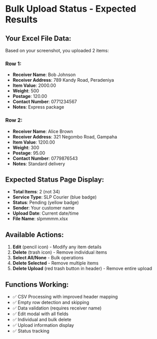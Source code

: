# Bulk Upload Status - Expected Results

## Your Excel File Data:
Based on your screenshot, you uploaded 2 items:

### Row 1:
- **Receiver Name**: Bob Johnson
- **Receiver Address**: 789 Kandy Road, Peradeniya
- **Item Value**: 2000.00
- **Weight**: 500
- **Postage**: 120.00
- **Contact Number**: 0771234567
- **Notes**: Express package

### Row 2:
- **Receiver Name**: Alice Brown  
- **Receiver Address**: 321 Negombo Road, Gampaha
- **Item Value**: 1200.00
- **Weight**: 300
- **Postage**: 95.00
- **Contact Number**: 0779876543
- **Notes**: Standard delivery

## Expected Status Page Display:
- **Total Items**: 2 (not 34)
- **Service Type**: SLP Courier (blue badge)
- **Status**: Pending (yellow badge)
- **Sender**: Your customer name
- **Upload Date**: Current date/time
- **File Name**: slpmmmm.xlsx

## Available Actions:
1. **Edit** (pencil icon) - Modify any item details
2. **Delete** (trash icon) - Remove individual items  
3. **Select All/None** - Bulk operations
4. **Delete Selected** - Remove multiple items
5. **Delete Upload** (red trash button in header) - Remove entire upload

## Functions Working:
- ✅ CSV Processing with improved header mapping
- ✅ Empty row detection and skipping
- ✅ Data validation (requires receiver name)
- ✅ Edit modal with all fields
- ✅ Individual and bulk delete
- ✅ Upload information display
- ✅ Status tracking

